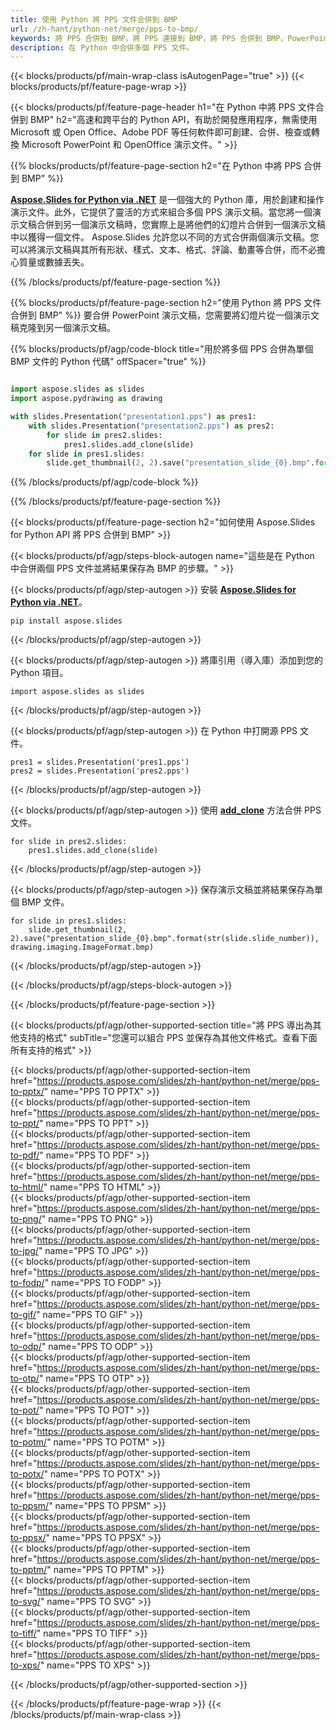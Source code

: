 ```yaml
---
title: 使用 Python 將 PPS 文件合併到 BMP
url: /zh-hant/python-net/merge/pps-to-bmp/
keywords: 將 PPS 合併到 BMP，將 PPS 連接到 BMP，將 PPS 合併到 BMP，PowerPoint，演示文稿，BMP，Python，Aspose
description: 在 Python 中合併多個 PPS 文件。
---
```


{{< blocks/products/pf/main-wrap-class isAutogenPage="true" >}}
{{< blocks/products/pf/feature-page-wrap >}}

{{< blocks/products/pf/feature-page-header h1="在 Python 中將 PPS 文件合併到 BMP" h2="高速和跨平台的 Python API，有助於開發應用程序，無需使用 Microsoft 或 Open Office、Adobe PDF 等任何軟件即可創建、合併、檢查或轉換 Microsoft PowerPoint 和 OpenOffice 演示文件。" >}}

{{% blocks/products/pf/feature-page-section h2="在 Python 中將 PPS 合併到 BMP" %}}

[**Aspose.Slides for Python via .NET**](https://products.aspose.com/slides/zh-hant/python-net/) 是一個強大的 Python 庫，用於創建和操作演示文件。此外，它提供了靈活的方式來組合多個 PPS 演示文稿。當您將一個演示文稿合併到另一個演示文稿時，您實際上是將他們的幻燈片合併到一個演示文稿中以獲得一個文件。 Aspose.Slides 允許您以不同的方式合併兩個演示文稿。您可以將演示文稿與其所有形狀、樣式、文本、格式、評論、動畫等合併，而不必擔心質量或數據丟失。

{{% /blocks/products/pf/feature-page-section %}}

{{% blocks/products/pf/feature-page-section  h2="使用 Python 將 PPS 文件合併到 BMP" %}}
要合併 PowerPoint 演示文稿，您需要將幻燈片從一個演示文稿克隆到另一個演示文稿。

{{% blocks/products/pf/agp/code-block title="用於將多個 PPS 合併為單個 BMP 文件的 Python 代碼" offSpacer="true" %}}

```python

import aspose.slides as slides
import aspose.pydrawing as drawing

with slides.Presentation("presentation1.pps") as pres1:
    with slides.Presentation("presentation2.pps") as pres2:
        for slide in pres2.slides:
            pres1.slides.add_clone(slide)
    for slide in pres1.slides:
        slide.get_thumbnail(2, 2).save("presentation_slide_{0}.bmp".format(str(slide.slide_number)), drawing.imaging.ImageFormat.bmp)
```


{{% /blocks/products/pf/agp/code-block %}}

{{% /blocks/products/pf/feature-page-section %}}

{{< blocks/products/pf/feature-page-section  h2="如何使用 Aspose.Slides for Python API 將 PPS 合併到 BMP" >}}

{{< blocks/products/pf/agp/steps-block-autogen name="這些是在 Python 中合併兩個 PPS 文件並將結果保存為 BMP 的步驟。" >}}

{{< blocks/products/pf/agp/step-autogen >}}
安裝 [**Aspose.Slides for Python via .NET**](https://products.aspose.com/slides/zh-hant/python-net/)。
```
pip install aspose.slides
```
{{< /blocks/products/pf/agp/step-autogen >}}

{{< blocks/products/pf/agp/step-autogen >}}
將庫引用（導入庫）添加到您的 Python 項目。
```
import aspose.slides as slides
```
{{< /blocks/products/pf/agp/step-autogen >}}

{{< blocks/products/pf/agp/step-autogen >}}
在 Python 中打開源 PPS 文件。
```
pres1 = slides.Presentation('pres1.pps')
pres2 = slides.Presentation('pres2.pps')
```
{{< /blocks/products/pf/agp/step-autogen >}}

{{< blocks/products/pf/agp/step-autogen >}}
使用 [**add_clone**](https://reference.aspose.com/slides/python-net/aspose.slides/islidecollection/#methods) 方法合併 PPS 文件。
```
for slide in pres2.slides:
    pres1.slides.add_clone(slide)
```
{{< /blocks/products/pf/agp/step-autogen >}}

{{< blocks/products/pf/agp/step-autogen >}}
保存演示文稿並將結果保存為單個 BMP 文件。
```
for slide in pres1.slides:
    slide.get_thumbnail(2, 2).save("presentation_slide_{0}.bmp".format(str(slide.slide_number)), drawing.imaging.ImageFormat.bmp)
```

{{< /blocks/products/pf/agp/step-autogen >}}

{{< /blocks/products/pf/agp/steps-block-autogen >}}

{{< /blocks/products/pf/feature-page-section >}}

{{< blocks/products/pf/agp/other-supported-section title="將 PPS 導出為其他支持的格式" subTitle="您還可以組合 PPS 並保存為其他文件格式。查看下面所有支持的格式" >}}

{{< blocks/products/pf/agp/other-supported-section-item href="https://products.aspose.com/slides/zh-hant/python-net/merge/pps-to-pptx/" name="PPS TO PPTX" >}}  
{{< blocks/products/pf/agp/other-supported-section-item href="https://products.aspose.com/slides/zh-hant/python-net/merge/pps-to-ppt/" name="PPS TO PPT" >}}  
{{< blocks/products/pf/agp/other-supported-section-item href="https://products.aspose.com/slides/zh-hant/python-net/merge/pps-to-pdf/" name="PPS TO PDF" >}}  
{{< blocks/products/pf/agp/other-supported-section-item href="https://products.aspose.com/slides/zh-hant/python-net/merge/pps-to-html/" name="PPS TO HTML" >}}  
{{< blocks/products/pf/agp/other-supported-section-item href="https://products.aspose.com/slides/zh-hant/python-net/merge/pps-to-png/" name="PPS TO PNG" >}}  
{{< blocks/products/pf/agp/other-supported-section-item href="https://products.aspose.com/slides/zh-hant/python-net/merge/pps-to-jpg/" name="PPS TO JPG" >}}  
{{< blocks/products/pf/agp/other-supported-section-item href="https://products.aspose.com/slides/zh-hant/python-net/merge/pps-to-fodp/" name="PPS TO FODP" >}}  
{{< blocks/products/pf/agp/other-supported-section-item href="https://products.aspose.com/slides/zh-hant/python-net/merge/pps-to-gif/" name="PPS TO GIF" >}}  
{{< blocks/products/pf/agp/other-supported-section-item href="https://products.aspose.com/slides/zh-hant/python-net/merge/pps-to-odp/" name="PPS TO ODP" >}}  
{{< blocks/products/pf/agp/other-supported-section-item href="https://products.aspose.com/slides/zh-hant/python-net/merge/pps-to-otp/" name="PPS TO OTP" >}}  
{{< blocks/products/pf/agp/other-supported-section-item href="https://products.aspose.com/slides/zh-hant/python-net/merge/pps-to-pot/" name="PPS TO POT" >}}  
{{< blocks/products/pf/agp/other-supported-section-item href="https://products.aspose.com/slides/zh-hant/python-net/merge/pps-to-potm/" name="PPS TO POTM" >}}  
{{< blocks/products/pf/agp/other-supported-section-item href="https://products.aspose.com/slides/zh-hant/python-net/merge/pps-to-potx/" name="PPS TO POTX" >}}  
{{< blocks/products/pf/agp/other-supported-section-item href="https://products.aspose.com/slides/zh-hant/python-net/merge/pps-to-ppsm/" name="PPS TO PPSM" >}}  
{{< blocks/products/pf/agp/other-supported-section-item href="https://products.aspose.com/slides/zh-hant/python-net/merge/pps-to-ppsx/" name="PPS TO PPSX" >}}  
{{< blocks/products/pf/agp/other-supported-section-item href="https://products.aspose.com/slides/zh-hant/python-net/merge/pps-to-pptm/" name="PPS TO PPTM" >}}  
{{< blocks/products/pf/agp/other-supported-section-item href="https://products.aspose.com/slides/zh-hant/python-net/merge/pps-to-svg/" name="PPS TO SVG" >}}  
{{< blocks/products/pf/agp/other-supported-section-item href="https://products.aspose.com/slides/zh-hant/python-net/merge/pps-to-tiff/" name="PPS TO TIFF" >}}  
{{< blocks/products/pf/agp/other-supported-section-item href="https://products.aspose.com/slides/zh-hant/python-net/merge/pps-to-xps/" name="PPS TO XPS" >}}  


{{< /blocks/products/pf/agp/other-supported-section >}}

{{< /blocks/products/pf/feature-page-wrap >}}
{{< /blocks/products/pf/main-wrap-class >}}